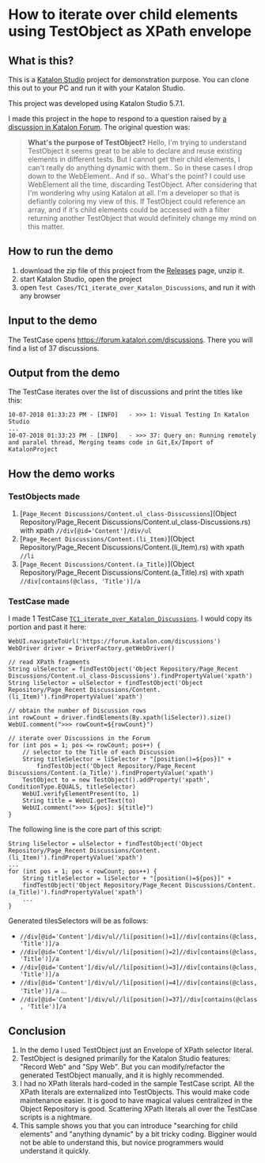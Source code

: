 How to iterate over child elements using TestObject as XPath envelope
===========

## What is this?

This is a [Katalon Studio](https://www.katalon.com/) project for demonstration purpose. You can clone this out to your PC and run it with your Katalon Studio.

This project was developed using Katalon Studio 5.7.1.

I made this project in the hope to respond to a question raised by [a discussion in Katalon Forum](https://forum.katalon.com/discussion/10035/whats-the-purpose-of-testobject). The original question was:
>**What's the purpose of TestObject?** Hello, I'm trying to understand TestObject it seems great to be able to declare and reuse existing elements in different tests.  But I cannot get their child elements, I can't really do anything dynamic with them.. So in these cases I drop down to the WebElement.. And if so.. What's the point? I could use WebElement all the time, discarding TestObject. After considering that I'm wondering why using Katalon at all. I'm a developer so that is defiantly coloring my view of this. If TestObject could reference an array, and if it's child elements could be accessed with a filter returning another TestObject that would definitely change my mind on this matter.

## How to run the demo

1. download the zip file of this project from the  [Releases](https://github.com/kazurayam/How_to_iterate_over_child_elements_using_TestObject_as_XPath_envelope/releases) page, unzip it.
2. start Katalon Studio, open the project
3. open `Test Cases/TC1_iterate_over_Katalon_Discussions`, and run it with any browser

## Input to the demo

The TestCase opens https://forum.katalon.com/discussions. There you will find a list of 37 discussions.

## Output from the demo

The TestCase iterates over the list of discussions and print the titles like this:

```
10-07-2018 01:33:23 PM - [INFO]   - >>> 1: Visual Testing In Katalon Studio
...
10-07-2018 01:33:23 PM - [INFO]   - >>> 37: Query on: Running remotely and paralel thread, Merging teams code in Git,Ex/Import of KatalonProject
```

## How the demo works

### TestObjects made


1. [`Page_Recent Discussions/Content.ul_class-Disscussions`](Object Repository/Page_Recent Discussions/Content.ul_class-Discussions.rs) with xpath `//div[@id='Content']/div/ul`
2. [`Page_Recent Discussions/Content.(li_Item)`](Object Repository/Page_Recent Discussions/Content.(li_Item).rs) with xpath `//li`
3. [`Page_Recent Discussions/Content.(a_Title)`](Object Repository/Page_Recent Discussions/Content.(a_Title).rs) with xpath `//div[contains(@class, 'Title')]/a`


### TestCase made

I made 1 TestCase [`TC1_iterate_over_Katalon_Discussions`](Scripts/TC1_iterate_over_Katalon_Discussions/Script1538870798504.groovy). I would copy its portion and past it here:

```
WebUI.navigateToUrl('https://forum.katalon.com/discussions')
WebDriver driver = DriverFactory.getWebDriver()

// read XPath fragments
String ulSelector = findTestObject('Object Repository/Page_Recent Discussions/Content.ul_class-Discussions').findPropertyValue('xpath')
String liSelector = ulSelector + findTestObject('Object Repository/Page_Recent Discussions/Content.(li_Item)').findPropertyValue('xpath')

// obtain the number of Discussion rows
int rowCount = driver.findElements(By.xpath(liSelector)).size()
WebUI.comment(">>> rowCount=${rowCount}")

// iterate over Discussions in the Forum
for (int pos = 1; pos <= rowCount; pos++) {
    // selector to the Title of each Discussion
    String titleSelector = liSelector + "[position()=${pos}]" +
        findTestObject('Object Repository/Page_Recent Discussions/Content.(a_Title)').findPropertyValue('xpath')
    TestObject to = new TestObject().addProperty('xpath', ConditionType.EQUALS, titleSelector)
    WebUI.verifyElementPresent(to, 1)
    String title = WebUI.getText(to)
    WebUI.comment(">>> ${pos}: ${title}")
}
```

The following line is the core part of this script:
```
String liSelector = ulSelector + findTestObject('Object Repository/Page_Recent Discussions/Content.(li_Item)').findPropertyValue('xpath')
...
for (int pos = 1; pos < rowCount; pos++) {
    String titleSelector = liSelector + "[position()=${pos}]" +
    findTestObject('Object Repository/Page_Recent Discussions/Content.(a_Title)').findPropertyValue('xpath')
    ...
}
```

Generated tilesSelectors will be as follows:
- `//div[@id='Content']/div/ul//li[position()=1]//div[contains(@class, 'Title')]/a`
- `//div[@id='Content']/div/ul//li[position()=2]//div[contains(@class, 'Title')]/a`
- `//div[@id='Content']/div/ul//li[position()=3]//div[contains(@class, 'Title')]/a`
- `//div[@id='Content']/div/ul//li[position()=4]//div[contains(@class, 'Title')]/a`
...
- `//div[@id='Content']/div/ul//li[position()=37]//div[contains(@class, 'Title')]/a`

## Conclusion

1. In the demo I used TestObject just an Envelope of XPath selector literal.
1. TestObject is designed primarilly for the Katalon Studio features: "Record Web" and
"Spy Web". But you can modify/refactor the generated TestObject manually, and it is highly recommended.
1. I had no XPath literals hard-coded in the sample TestCase script. All the XPath literals
are externalized into TestObjects. This would make code maintenance easier.
It is good to have magical values centralized in the Object Repository is good.
Scattering XPath literals all over the TestCase scripts is a nightmare.
1. This sample shows you that you can introduce "searching for child elements" and
"anything dynamic" by a bit tricky coding. Bigginer would not be able to understand this,
but novice programmers would understand it quickly.
